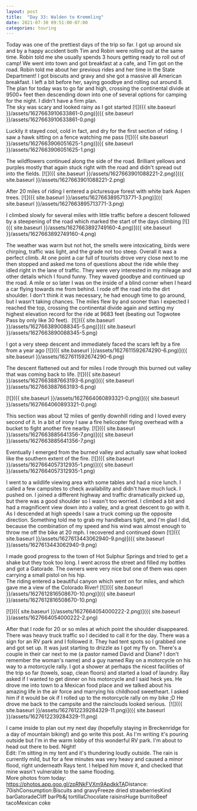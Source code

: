 ```yaml
---
layout: post
title:  "Day 33: Walden to Kremmling"
date: 2021-07-30 09:51:00-07:00
categories: touring
---
```

Today was one of the prettiest days of the trip so far. I got up around six and by a happy accident both Tim and Robin were rolling out at the same time. Robin told me she usually spends 3 hours getting ready to roll out of camp! We went into town and got breakfast at a cafe, and Tim got on the road. Robin told me about her previous rides and her time in the State Department! I got biscuits and gravy and she got a massive all American breakfast. I left a bit before her, saying goodbye and rolling out around 8. The plan for today was to go far and high, crossing the continental divide at 9500+ feet then descending down into one of several options for camping for the night. I didn't have a firm plan.   
The sky was scary and looked rainy as I got started
[![]({{ site.baseurl }}/assets/1627663910633861-0.png)]({{ site.baseurl }}/assets/1627663910633861-0.png)
  
Luckily it stayed cool, cold in fact, and dry for the first section of riding. I saw a hawk sitting on a fence watching me pass
[![]({{ site.baseurl }}/assets/1627663906051625-1.png)]({{ site.baseurl }}/assets/1627663906051625-1.png)
  
The wildflowers continued along the side of the road. Brilliant yellows and purples mostly that again stuck right with the road and didn't spread out into the fields.
[![]({{ site.baseurl }}/assets/1627663901088221-2.png)]({{ site.baseurl }}/assets/1627663901088221-2.png)
  
After 20 miles of riding I entered a picturesque forest with white bark Aspen trees.
[![]({{ site.baseurl }}/assets/1627663895713771-3.png)]({{ site.baseurl }}/assets/1627663895713771-3.png)
  
I climbed slowly for several miles with little traffic before a descent followed by a steepening of the road which marked the start of the days climbing
[![]({{ site.baseurl }}/assets/1627663892749160-4.png)]({{ site.baseurl }}/assets/1627663892749160-4.png)
  
The weather was warm but not hot, the smells were intoxicating, birds were chirping, traffic was light, and the grade not too steep. Overall it was a perfect climb. At one point a car full of tourists drove very close next to me then stopped and asked me tons of questions about the ride while they idled right in the lane of traffic. They were very interested in my mileage and other details which I found funny. They waved goodbye and continued up the road. A mile or so later I was on the inside of a blind corner when I heard a car flying towards me from behind. I rode off the road into the dirt shoulder. I don't think it was necessary, he had enough time to go around, but I wasn't taking chances. The miles flew by and sooner than I expected I reached the top, crossing the continental divide again and setting my highest elevation record for the ride at 9683 feet (beating out Togwotee Pass by only like 30 feet). 
[![]({{ site.baseurl }}/assets/1627663890088345-5.png)]({{ site.baseurl }}/assets/1627663890088345-5.png)
  
I got a very steep descent and immediately faced the scars left by a fire from a year ago
[![]({{ site.baseurl }}/assets/1627611592674290-6.png)]({{ site.baseurl }}/assets/1627611592674290-6.png)
  
The descent flattened out and for miles I rode through this burned out valley that was coming back to life.
[![]({{ site.baseurl }}/assets/1627663887663193-6.png)]({{ site.baseurl }}/assets/1627663887663193-6.png)

[![]({{ site.baseurl }}/assets/1627664060893321-0.png)]({{ site.baseurl }}/assets/1627664060893321-0.png)
  
This section was about 12 miles of gently downhill riding and I loved every second of it. In a bit of irony I saw a fire helicopter flying overhead with a bucket to fight another fire nearby.
[![]({{ site.baseurl }}/assets/1627663885641356-7.png)]({{ site.baseurl }}/assets/1627663885641356-7.png)
  
Eventually I emerged from the burned valley and actually saw what looked like the southern extent of the fire.
[![]({{ site.baseurl }}/assets/1627664057312935-1.png)]({{ site.baseurl }}/assets/1627664057312935-1.png)
  
  
I went to a wildlife viewing area with some tables and had a nice lunch. I called a few campsites to check availability and didn't have much luck. I pushed on. I joined a different highway and traffic dramatically picked up, but there was a good shoulder so I wasn't too worried. I climbed a bit and had a magnificent view down into a valley, and a great descent to go with it. As I descended at high speeds I saw a truck coming up the opposite direction. Something told me to grab my handlebars tight, and I'm glad I did, because the combination of my speed and his wind was almost enough to throw me off the bike at 20 mph. I recovered and continued down
[![]({{ site.baseurl }}/assets/1627613443062940-9.png)]({{ site.baseurl }}/assets/1627613443062940-9.png)
  
I made good progress to the town of Hot Sulphur Springs and tried to get a shake but they took too long. I went across the street and filled my bottles and got a Gatorade. The owners were very nice but one of them was open carrying a small pistol on his hip.   
The riding entered a beautiful canyon which went on for miles, and which gave me a view of the Colorado River!
[![]({{ site.baseurl }}/assets/1627612816508670-10.png)]({{ site.baseurl }}/assets/1627612816508670-10.png)

[![]({{ site.baseurl }}/assets/1627664054000222-2.png)]({{ site.baseurl }}/assets/1627664054000222-2.png)
  
After that I rode for 20 or so miles at which point the shoulder disappeared. There was heavy truck traffic so I decided to call it for the day. There was a sign for an RV park and I followed it. They had tent spots so I grabbed one and got set up. It was just starting to drizzle as I got my fly on. There's a couple in their car next to me (a pastor named David and Diane? I don't remember the woman's name) and a guy named Ray on a motorcycle on his way to a motorcycle rally. I got a shower at perhaps the nicest facilities of the trip so far (towels, soap, clean floors) and started a load of laundry. Ray asked if I wanted to get dinner on his motorcycle and I said heck yes. He drove me into town to a Mexican food place and we talked about his amazing life in the air force and marrying his childhood sweetheart. I asked him if it would be ok if I rolled up to the motorcycle rally on my bike ;D He drove me back to the campsite and the rainclouds looked serious. 
[![]({{ site.baseurl }}/assets/1627612239284329-11.png)]({{ site.baseurl }}/assets/1627612239284329-11.png)
  
I came inside to plan out my next day (hopefully staying in Breckenridge for a day of mountain biking!) and go write this post. As I'm writing it's pouring outside but I'm in the warm lobby of this wonderful RV park. I'm about to head out there to bed. Night!  
Edit: I'm sitting in my tent and it's thundering loudly outside. The rain is currently mild, but for a few minutes was very heavy and caused a minor flood, right underneath Rays tent. I helped him move it, and checked that mine wasn't vulnerable to the same flooding.  
More photos from today: <https://photos.app.goo.gl/zpRNkFVXm9ApdkkTA>Distance: 70ishConsumption:Biscuits and gravyFreeze dried strawberriesKind barGatoradeCliff barPb&j tortillaChocolate raisinsHuge burritoBeef tacoMexican coke   

